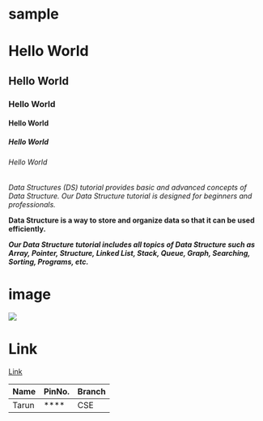 # sample

# Hello World
## Hello World
### Hello World
#### Hello World
##### Hello World
###### Hello World

*Data Structures (DS) tutorial provides basic and advanced concepts of Data Structure. Our Data Structure tutorial is designed for beginners and professionals.*

**Data Structure is a way to store and organize data so that it can be used efficiently.**

***Our Data Structure tutorial includes all topics of Data Structure such as Array, Pointer, Structure, Linked List, Stack, Queue, Graph, Searching, Sorting, Programs, etc.***

# image
![](https://avatars.githubusercontent.com/u/67452712?s=460&v=4)


# Link
[Link](https://tarunkumar107.github.io/ecommerce)

| Name | PinNo. | Branch |
|--------|---------|---------|
| Tarun | **** | CSE |
